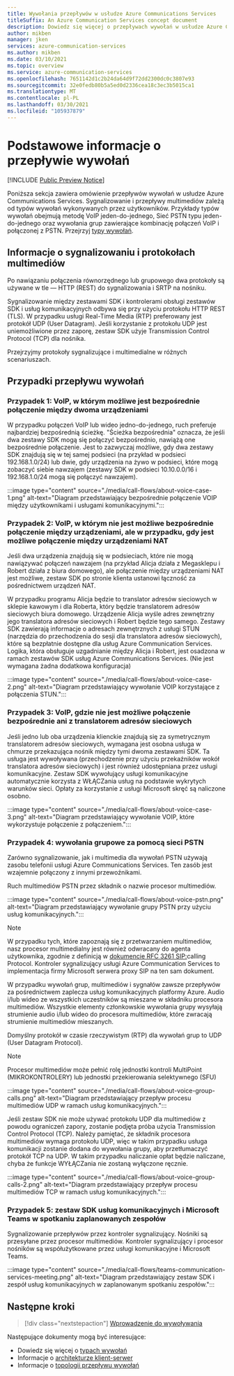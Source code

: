 ```yaml
---
title: Wywołania przepływów w usłudze Azure Communications Services
titleSuffix: An Azure Communication Services concept document
description: Dowiedz się więcej o przepływach wywołań w usłudze Azure Communications Services.
author: mikben
manager: jken
services: azure-communication-services
ms.author: mikben
ms.date: 03/10/2021
ms.topic: overview
ms.service: azure-communication-services
ms.openlocfilehash: 7651142d1c2b24da64d9f72dd2300dc0c3807e93
ms.sourcegitcommit: 32e0fedb80b5a5ed0d2336cea18c3ec3b5015ca1
ms.translationtype: MT
ms.contentlocale: pl-PL
ms.lasthandoff: 03/30/2021
ms.locfileid: "105937879"
---
```

# <a name="call-flow-basics"></a>Podstawowe informacje o przepływie wywołań

[!INCLUDE [Public Preview Notice](../includes/public-preview-include-phone-numbers.md)]

Poniższa sekcja zawiera omówienie przepływów wywołań w usłudze Azure Communications Services. Sygnalizowanie i przepływy multimediów zależą od typów wywołań wykonywanych przez użytkowników. Przykłady typów wywołań obejmują metodę VoIP jeden-do-jednego, Sieć PSTN typu jeden-do-jednego oraz wywołania grup zawierające kombinację połączeń VoIP i połączonej z PSTN. Przejrzyj [typy wywołań](./voice-video-calling/about-call-types.md).

## <a name="about-signaling-and-media-protocols"></a>Informacje o sygnalizowaniu i protokołach multimediów

Po nawiązaniu połączenia równorzędnego lub grupowego dwa protokoły są używane w tle — HTTP (REST) do sygnalizowania i SRTP na nośniku.

Sygnalizowanie między zestawami SDK i kontrolerami obsługi zestawów SDK i usług komunikacyjnych odbywa się przy użyciu protokołu HTTP REST (TLS). W przypadku usługi Real-Time Media (RTP) preferowany jest protokół UDP (User Datagram). Jeśli korzystanie z protokołu UDP jest uniemożliwione przez zaporę, zestaw SDK użyje Transmission Control Protocol (TCP) dla nośnika.

Przejrzyjmy protokoły sygnalizujące i multimedialne w różnych scenariuszach.

## <a name="call-flow-cases"></a>Przypadki przepływu wywołań

### <a name="case-1-voip-where-a-direct-connection-between-two-devices-is-possible"></a>Przypadek 1: VoIP, w którym możliwe jest bezpośrednie połączenie między dwoma urządzeniami

W przypadku połączeń VoIP lub wideo jedno-do-jednego, ruch preferuje najbardziej bezpośrednią ścieżkę. "Ścieżka bezpośrednia" oznacza, że jeśli dwa zestawy SDK mogą się połączyć bezpośrednio, nawiążą one bezpośrednie połączenie. Jest to zazwyczaj możliwe, gdy dwa zestawy SDK znajdują się w tej samej podsieci (na przykład w podsieci 192.168.1.0/24) lub dwie, gdy urządzenia na żywo w podsieci, które mogą zobaczyć siebie nawzajem (zestawy SDK w podsieci 10.10.0.0/16 i 192.168.1.0/24 mogą się połączyć nawzajem).

:::image type="content" source="./media/call-flows/about-voice-case-1.png" alt-text="Diagram przedstawiający bezpośrednie połączenie VOIP między użytkownikami i usługami komunikacyjnymi.":::

### <a name="case-2-voip-where-a-direct-connection-between-devices-is-not-possible-but-where-connection-between-nat-devices-is-possible"></a>Przypadek 2: VoIP, w którym nie jest możliwe bezpośrednie połączenie między urządzeniami, ale w przypadku, gdy jest możliwe połączenie między urządzeniami NAT

Jeśli dwa urządzenia znajdują się w podsieciach, które nie mogą nawiązywać połączeń nawzajem (na przykład Alicja działa z Megasklepu i Robert działa z biura domowego), ale połączenie między urządzeniami NAT jest możliwe, zestaw SDK po stronie klienta ustanowi łączność za pośrednictwem urządzeń NAT.

W przypadku programu Alicja będzie to translator adresów sieciowych w sklepie kawowym i dla Roberta, który będzie translatorem adresów sieciowych biura domowego. Urządzenie Alicja wyśle adres zewnętrzny jego translatora adresów sieciowych i Robert będzie tego samego. Zestawy SDK zawierają informacje o adresach zewnętrznych z usługi STUN (narzędzia do przechodzenia do sesji dla translatora adresów sieciowych), które są bezpłatnie dostępne dla usług Azure Communication Services. Logika, która obsługuje uzgadnianie między Alicja i Robert, jest osadzona w ramach zestawów SDK usług Azure Communications Services. (Nie jest wymagana żadna dodatkowa konfiguracja)

:::image type="content" source="./media/call-flows/about-voice-case-2.png" alt-text="Diagram przedstawiający wywołanie VOIP korzystające z połączenia STUN.":::

### <a name="case-3-voip-where-neither-a-direct-nor-nat-connection-is-possible"></a>Przypadek 3: VoIP, gdzie nie jest możliwe połączenie bezpośrednie ani z translatorem adresów sieciowych

Jeśli jedno lub oba urządzenia klienckie znajdują się za symetrycznym translatorem adresów sieciowych, wymagana jest osobna usługa w chmurze przekazująca nośnik między tymi dwoma zestawami SDK. Ta usługa jest wywoływana (przechodzenie przy użyciu przekaźników wokół translatora adresów sieciowych) i jest również udostępniana przez usługi komunikacyjne. Zestaw SDK wywołujący usługi komunikacyjne automatycznie korzysta z WŁĄCZania usług na podstawie wykrytych warunków sieci. Opłaty za korzystanie z usługi Microsoft skręć są naliczone osobno.

:::image type="content" source="./media/call-flows/about-voice-case-3.png" alt-text="Diagram przedstawiający wywołanie VOIP, które wykorzystuje połączenie z połączeniem.":::

### <a name="case-4-group-calls-with-pstn"></a>Przypadek 4: wywołania grupowe za pomocą sieci PSTN

Zarówno sygnalizowanie, jak i multimedia dla wywołań PSTN używają zasobu telefonii usługi Azure Communications Services. Ten zasób jest wzajemnie połączony z innymi przewoźnikami.

Ruch multimediów PSTN przez składnik o nazwie procesor multimediów.

:::image type="content" source="./media/call-flows/about-voice-pstn.png" alt-text="Diagram przedstawiający wywołanie grupy PSTN przy użyciu usług komunikacyjnych.":::

> [!NOTE]
> W przypadku tych, które zapoznają się z przetwarzaniem multimediów, nasz procesor multimedialny jest również odwracany do agenta użytkownika, zgodnie z definicją w [dokumencie RFC 3261 SIP:](https://tools.ietf.org/html/rfc3261)calling Protocol. Kontroler sygnalizujący usługi Azure Communication Services to implementacja firmy Microsoft serwera proxy SIP na ten sam dokument.

W przypadku wywołań grup, multimediów i sygnałów zawsze przepływów za pośrednictwem zaplecza usług komunikacyjnych platformy Azure. Audio i/lub wideo ze wszystkich uczestników są mieszane w składniku procesora multimediów. Wszystkie elementy członkowskie wywołania grupy wysyłają strumienie audio i/lub wideo do procesora multimediów, które zwracają strumienie multimediów mieszanych.

Domyślny protokół w czasie rzeczywistym (RTP) dla wywołań grup to UDP (User Datagram Protocol).

> [!NOTE]
> Procesor multimediów może pełnić rolę jednostki kontroli MultiPoint (MIKROKONTROLERY) lub jednostki przekierowania selektywnego (SFU)

:::image type="content" source="./media/call-flows/about-voice-group-calls.png" alt-text="Diagram przedstawiający przepływ procesu multimediów UDP w ramach usług komunikacyjnych.":::

Jeśli zestaw SDK nie może używać protokołu UDP dla multimediów z powodu ograniczeń zapory, zostanie podjęta próba użycia Transmission Control Protocol (TCP). Należy pamiętać, że składnik procesora multimediów wymaga protokołu UDP, więc w takim przypadku usługa komunikacji zostanie dodana do wywołania grupy, aby przetłumaczyć protokół TCP na UDP. W takim przypadku naliczanie opłat będzie naliczane, chyba że funkcje WYŁĄCZania nie zostaną wyłączone ręcznie.

:::image type="content" source="./media/call-flows/about-voice-group-calls-2.png" alt-text="Diagram przedstawiający przepływ procesu multimediów TCP w ramach usług komunikacyjnych.":::

### <a name="case-5-communication-services-sdk-and-microsoft-teams-in-a-scheduled-teams-meeting"></a>Przypadek 5: zestaw SDK usług komunikacyjnych i Microsoft Teams w spotkaniu zaplanowanych zespołów

Sygnalizowanie przepływów przez kontroler sygnalizujący. Nośniki są przesyłane przez procesor multimediów. Kontroler sygnalizujący i procesor nośników są współużytkowane przez usługi komunikacyjne i Microsoft Teams.

:::image type="content" source="./media/call-flows/teams-communication-services-meeting.png" alt-text="Diagram przedstawiający zestaw SDK i zespół usług komunikacyjnych w zaplanowanym spotkaniu zespołów.":::



## <a name="next-steps"></a>Następne kroki

> [!div class="nextstepaction"]
> [Wprowadzenie do wywoływania](../quickstarts/voice-video-calling/getting-started-with-calling.md)

Następujące dokumenty mogą być interesujące:

- Dowiedz się więcej o [typach wywołań](../concepts/voice-video-calling/about-call-types.md)
- Informacje o [architekturze klient-serwer](./client-and-server-architecture.md)
- Informacje o [topologii przepływu wywołań](./detailed-call-flows.md)
